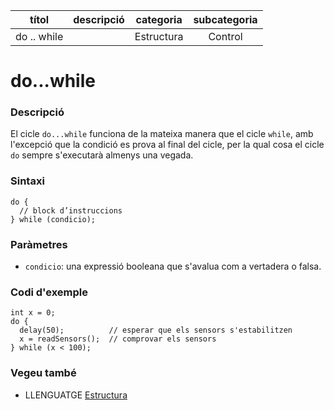 
| títol       | descripció   | categoria  | subcategoria        |
| :---------: | :----------: | :--------: | :-----------------: |
| do .. while |              | Estructura | Control             |

# do...while

### Descripció

El cicle `do...while` funciona de la mateixa manera que el cicle `while`, amb l'excepció que la condició es prova al final del cicle, per la qual cosa el cicle `do` sempre s'executarà almenys una vegada.

### Sintaxi

```
do {
  // block d’instruccions
} while (condicio);
```

### Paràmetres

*  `condicio`: una expressió booleana que s'avalua com a vertadera o falsa.

### Codi d'exemple

```
int x = 0;
do {
  delay(50);          // esperar que els sensors s'estabilitzen
  x = readSensors();  // comprovar els sensors
} while (x < 100);
```

### Vegeu també

*  LLENGUATGE [Estructura](../Estructura.md)

